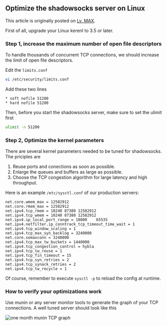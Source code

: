 ## Optimize the shadowsocks server on Linux

This article is originally posted on [Lv. MAX](https://maxlv.net/optimize-a-shadowsocks-server/).

First of all, upgrade your Linux kerenl to 3.5 or later.

### Step 1, increase the maximum number of open file descriptors

To handle thousands of concurrent TCP connections, we should increase the limit
of open file descriptors.

Edit the `limits.conf`

```bash
vi /etc/security/limits.conf
```

Add these two lines

```
* soft nofile 51200
* hard nofile 51200
```

Then, before you start the shadowsocks server, make sure to set the ulimit first

```bash
ulimit -n 51200
```

### Step 2, Optimize the kernel parameters

There are several kernel parameters needed to be tuned for shadowsocks. The
priciples are

1. Reuse ports and conections as soon as possible.
2. Enlarge the queues and buffers as large as possible.
3. Choose the TCP congestion algorithm for large latency and high throughput.

Here is an example `/etc/sysctl.conf` of our production servers:

```
net.core.wmem_max = 12582912
net.core.rmem_max = 12582912
net.ipv4.tcp_rmem = 10240 87380 12582912
net.ipv4.tcp_wmem = 10240 87380 12582912
net.ipv4.ip_local_port_range = 18000    65535
net.ipv4.netfilter.ip_conntrack_tcp_timeout_time_wait = 1
net.ipv4.tcp_window_scaling = 1
net.ipv4.tcp_max_syn_backlog = 3240000
net.core.somaxconn = 3240000
net.ipv4.tcp_max_tw_buckets = 1440000
net.ipv4.tcp_congestion_control = hybla
net.ipv4.tcp_tw_reuse = 1
net.ipv4.tcp_fin_timeout = 15
net.ipv4.tcp_syn_retries = 2
net.ipv4.tcp_synack_retries = 2
net.ipv4.tcp_tw_recycle = 1
```

Of course, remember to execute `sysctl -p` to reload the config at runtime.

### How to verify your optimizations work

Use munin or any server monitor tools to generate the graph of your TCP
connections. A well tuned server should look like this

![one month munin TCP graph](http://ww4.sinaimg.cn/large/61b416b1gw1e9jmyps9vpj20dt0b4wg7.jpg)
